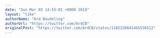 ```yaml
---
date: "Sun Mar 03 14:55:01 +0000 2019"
layout: "like"
authorName: "Ard Boudeling"
authorUrl: "https://twitter.com/ArdCB"
originalPost: "https://twitter.com/ArdCB/status/1102220841465536512"
---
```

